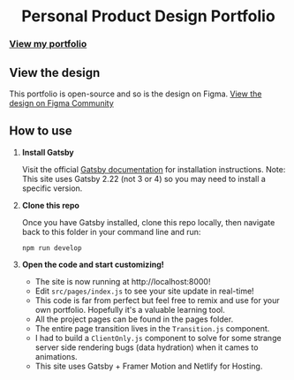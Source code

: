 <h1 align="center">
  Personal Product Design Portfolio
</h1>

### [View my portfolio](https://www.figma.com/community/file/1039349863511621085/Product-Design-Portfolio)

## View the design
This portfolio is open-source and so is the design on Figma.
[View the design on Figma Community](https://www.figma.com/community/file/1039349863511621085)

## How to use

1.  **Install Gatsby**

    Visit the official [Gatsby documentation](https://www.gatsbyjs.com/docs/quick-start/) for installation instructions. Note: This site uses Gatsby 2.22 (not 3 or 4) so you may need to install a specific version.

2.  **Clone this repo**

    Once you have Gatsby installed, clone this repo locally, then navigate back to this folder in your command line and run:

    ```shell
    npm run develop
    ```

3.  **Open the code and start customizing!**

    * The site is now running at http://localhost:8000!
    * Edit `src/pages/index.js` to see your site update in real-time! 
    * This code is far from perfect but feel free to remix and use for your own portfolio. Hopefully it's a valuable learning tool.
    * All the project pages can be found in the pages folder.
    * The entire page transition lives in the `Transition.js` component.
    * I had to build a `ClientOnly.js` component to solve for some strange server side rendering bugs  (data hydration) when it cames to animations.
    * This site uses Gatsby + Framer Motion and Netlify for Hosting.
